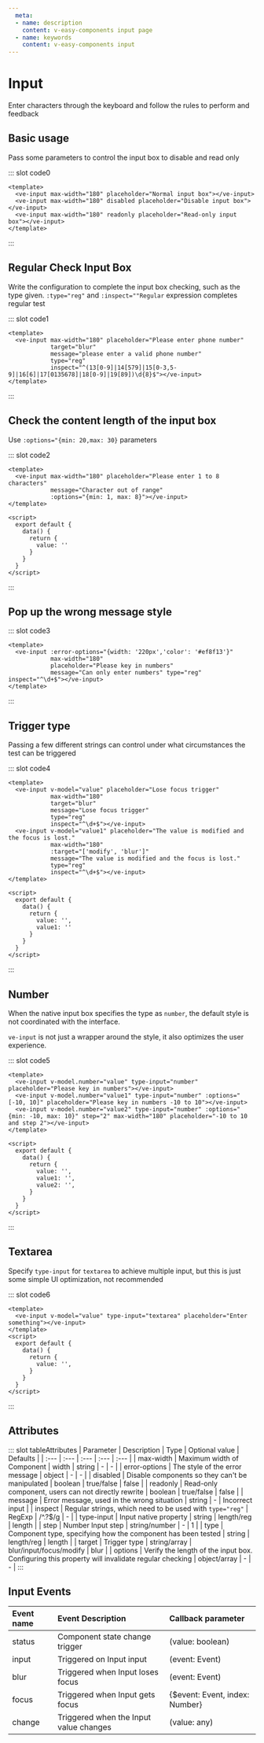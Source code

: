 ```yaml
---
  meta:
  - name: description
    content: v-easy-components input page
  - name: keywords
    content: v-easy-components input
---
```


# Input

Enter characters through the keyboard and follow the rules to perform and feedback

## Basic usage

Pass some parameters to control the input box to disable and read only

<div>
    <preview-code _id="0">
        <template #default>
            <ve-input max-width="180" placeholder="Normal input box"></ve-input>
            <ve-input max-width="180" disabled="true" placeholder="Disable input box"></ve-input>
            <ve-input max-width="180" :readonly="true" placeholder="Read-only input box"></ve-input>
        </template>
    </preview-code>
</div>

::: slot code0
```vue
<template>
  <ve-input max-width="180" placeholder="Normal input box"></ve-input>
  <ve-input max-width="180" disabled placeholder="Disable input box"></ve-input>
  <ve-input max-width="180" readonly placeholder="Read-only input box"></ve-input>
</template>
```
:::

## Regular Check Input Box

Write the configuration to complete the input box checking, such as the type given. `:type="reg"` and `:inspect=""Regular` expression completes regular test

<div>
  <preview-code _id="1">
    <template #default>
      <ve-input max-width="180" placeholder="Please enter phone number" target="blur" message="please enter a valid phone number" type="reg" inspect="^(13[0-9]|14[579]|15[0-3,5-9]|16[6]|17[0135678]|18[0-9]|19[89])\d{8}$"></ve-input>
    </template>
    <template #txt>
      <div>Using the regular expression<em>^(13[0-9]|14[579]|15[0-3,5-9]|16[6]|17[0135678]|18[0-9]|19[89])\d{8}$</em>implements detection of mobile phone formats</div>
    </template>
  </preview-code>
</div>

::: slot code1
```vue
<template>
  <ve-input max-width="180" placeholder="Please enter phone number"
            target="blur"
            message="please enter a valid phone number"
            type="reg"
            inspect="^(13[0-9]|14[579]|15[0-3,5-9]|16[6]|17[0135678]|18[0-9]|19[89])\d{8}$"></ve-input>
</template>
```
:::

## Check the content length of the input box

Use `:options="{min: 20,max: 30}` parameters

<div>
  <preview-code _id="2">
    <template #default>
      <ve-input max-width="180" placeholder="Please enter 1 to 8 characters" message="Character out of range" :options="{min: 1, max: 8}"></ve-input>
    </template>
    <template #txt>
      <div>Pass in the<em>options</em>attribute.<br>
        Note: The value passed in must be an object and use <em>min</em> and <em>max</em>to control the length of the input.
      </div>
    </template>
  </preview-code>
</div>

::: slot code2
```vue
<template>
  <ve-input max-width="180" placeholder="Please enter 1 to 8 characters"
            message="Character out of range"
            :options="{min: 1, max: 8}"></ve-input>
</template>

<script>
  export default {
    data() {
      return {
        value: ''
      }
    }
  }
</script>
```
:::

## Pop up the wrong message style

<div>
  <preview-code _id="3">
    <template #default>
      <ve-input :error-options="{width: '220px','color': '#ef8f13'}" max-width="180"
                placeholder="Please key in numbers"
                message="Can only enter numbers" type="reg" inspect="^\d+$"></ve-input>
    </template>
    <template #txt>
      <div>Use<em>:error-options="{width: '220px','color': '#ef8f13'}"</em>parameters</div>
    </template>
  </preview-code>
</div>

::: slot code3
```vue
<template>
  <ve-input :error-options="{width: '220px','color': '#ef8f13'}"
            max-width="180"
            placeholder="Please key in numbers"
            message="Can only enter numbers" type="reg" inspect="^\d+$"></ve-input>
</template>
```
:::

## Trigger type

Passing a few different strings can control under what circumstances the test can be triggered

<div>
  <preview-code _id="4">
    <template #default>
      <ve-input target="blur" placeholder="Lose focus trigger" max-width="180" message="Lose focus trigger" type="reg" inspect="^\d+$"></ve-input>
      <ve-input :target="['modify', 'blur']" placeholder="The value is modified and the focus is lost." max-width="180" message="The value is modified and the focus is lost." type="reg" inspect="^\d+$"></ve-input>
    </template>
    <template #txt>
      <div>Use <em>:target="['modify', 'blur']"</em>to change this triggering behavior. Available values refer to the following document <a href="#attributes">target</a></div>
    </template>
  </preview-code>
</div>

::: slot code4
```vue
<template>
  <ve-input v-model="value" placeholder="Lose focus trigger"
            max-width="180"
            target="blur"
            message="Lose focus trigger"
            type="reg"
            inspect="^\d+$"></ve-input>
  <ve-input v-model="value1" placeholder="The value is modified and the focus is lost."
            max-width="180"
            :target="['modify', 'blur']"
            message="The value is modified and the focus is lost."
            type="reg"
            inspect="^\d+$"></ve-input>
</template>

<script>
  export default {
    data() {
      return {
        value: '',
        value1: ''
      }
    }
  }
</script>
```
:::

## Number <Badge text="0.6.1+"/>

When the native input box specifies the type as `number`, the default style is not coordinated with the interface.

`ve-input` is not just a wrapper around the style, it also optimizes the user experience.

<div>
  <preview-code _id="5">
    <template #default>
      <ve-input type-input="number" style="width: 240px" placeholder="Please key in numbers"></ve-input>
      <ve-input type-input="number" :options="[-10, 10]" style="width: 240px" placeholder="Please key in numbers -10 to 10"></ve-input>
      <ve-input type-input="number" :options="{min: -10, max: 10}" step="2" style="width: 240px" placeholder="-10 to 10 and step 2"></ve-input>
    </template>
    <template #txt>
      <div>Sometimes we need to specify <em>step</em> to control the value of the variable.It doesn't just support two decimals, it will respond to UI performance immediately when the limit is exceeded.</div>
    </template>
  </preview-code>
</div>

::: slot code5
```vue
<template>
  <ve-input v-model.number="value" type-input="number" placeholder="Please key in numbers"></ve-input>
  <ve-input v-model.number="value1" type-input="number" :options="[-10, 10]" placeholder="Please key in numbers -10 to 10"></ve-input>
  <ve-input v-model.number="value2" type-input="number" :options="{min: -10, max: 10}" step="2" max-width="180" placeholder="-10 to 10 and step 2"></ve-input>
</template>

<script>
  export default {
    data() {
      return {
        value: '',
        value1: '',
        value2: '',
      }
    }
  }
</script>
```
:::

## Textarea <Badge type="warning" text="Pending"/>

Specify `type-input` for `textarea` to achieve multiple input, but this is just some simple UI optimization, not recommended

<div>
  <preview-code _id="6">
    <template #default>
      <ve-input type-input="textarea" placeholder="Enter something"></ve-input>
    </template>
  </preview-code>
</div>

::: slot code6
```vue
<template>
  <ve-input v-model="value" type-input="textarea" placeholder="Enter something"></ve-input>
</template>
<script>
  export default {
    data() {
      return {
        value: '',
      }
    }
  }
</script>
```
:::

## Attributes

<div-box _id="tableAttributes"></div-box>

::: slot tableAttributes
| Parameter | Description | Type | Optional value | Defaults |
| :--- | :--- | :--- | :--- | :--- |
| max-width | Maximum width of Component | width | string | -	| - |
| error-options | The style of the error message | object |	- | - |
| disabled | Disable components so they can't be manipulated | boolean | true/false | false |
| readonly | Read-only component, users can not directly rewrite |	boolean	| true/false | false |
| message	| Error message, used in the wrong situation | string | - | Incorrect input |
| inspect |	Regular strings, which need to be used with `type="reg"`	| RegExp | /^.?$/g | - |
| type-input | Input native property | string |	length/reg | length |
| step | Number Input step | string/number | - | 1 |
| type | Component type, specifying how the component has been tested | string |	length/reg | length |
| target | Trigger type | string/array | blur/input/focus/modify | blur |
| options |	Verify the length of the input box. Configuring this property will invalidate regular checking  | object/array | - | - |
:::

## Input Events

| Event name | Event Description | Callback parameter |
| :--- | :--- | :--- |
| status | Component state change trigger	| (value: boolean) |
| input | Triggered on Input input | (event: Event) |
| blur | Triggered when Input loses focus | (event: Event) |
| focus | Triggered when Input gets focus |	{$event: Event, index: Number} |
| change | Triggered when the Input value changes	| (value: any) |
